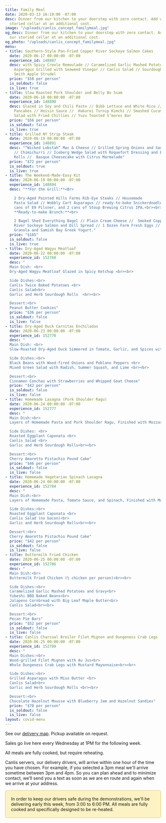 ```yaml
---
title: Family Meal
date: 2020-03-13 16:19:00 -07:00
desc: Dinner from our kitchen to your doorstep with zero contact. Add wine from our
  storied cellar at an additional cost.
image: "/uploads/canlis_concept_familymeal.jpg"
og_desc: Dinner from our kitchen to your doorstep with zero contact. Add wine from
  our storied cellar at an additional cost.
og_photo: "/uploads/canlis_concept_familymeal.jpg"
menu:
- title: Southern-Style Pan-Fried Copper River Sockeye Salmon Cakes
  date: 2020-06-17 00:00:00 -07:00
  experience_id: 148887
  desc: with Spicy Creole Remoulade // Caramelized Garlic Mashed Potatoes // Local
    Asparagus Grilled with Seaweed Vinegar // Canlis Salad // Sourdough Rolls // Granny
    Smith Apple Strudel
  price: "$58 per person"
  is_soldout: false
  is_live: true
- title: Slow Roasted Pork Shoulder and Belly Bo Ssam
  date: 2020-06-18 00:00:00 -07:00
  experience_id: 148890
  desc: Glazed in Soy and Chili Paste // Bibb Lettuce and White Rice // Leek and Chive
    Pancakes // Hoisin Sauce //  Hakurei Turnip Kimchi // Smashed Cucumber and Mint
    Salad with Fried Chillies // Yuzu Toasted S’mores Bar
  price: "$56 per person"
  is_soldout: false
  is_live: true
- title: Grilled NY Strip Steak
  date: 2020-06-19 00:00:00 -07:00
  experience_id: 148891
  desc: "“Wicked Lobstah” Mac & Cheese // Grilled Spring Onions and Sauteed Mushrooms
    // Chimichurri // Iceberg Wedge Salad with Roquefort Dressing and Bacon // Sourdough
    Rolls //  Basque Cheesecake with Citrus Marmalade"
  price: "$72 per person"
  is_soldout: true
  is_live: true
- title: The Weekend-Made-Easy Kit
  date: 2020-06-19 00:00:00 -07:00
  experience_id: 148894
  desc: "**For the Grill:**<Br>

    2 Dry-Aged Painted Hills Farms Rib-Eye Steaks // Housemade
    Pasta Salad // Wobbly Cart Asparagus // ready-to-bake Snickerdoodle cookies, 2
    cans of E9 Pilsner, and 2 cans of Stoup Brewing Citrus IPA.<br><br>
    **Ready-to-make Brunch:**<br>

    2 Bagel Shed Everything Bagel // Plain Cream Cheese //  Smoked Copper
    River Sockeye Salmon and Dill Spread // 1 Dozen Farm Fresh Eggs //  House-made
    Granola and Samish Bay Greek Yogurt."
  price: "$165"
  is_soldout: false
  is_live: true
- title: Dry-Aged Wagyu Meatloaf
  date: 2020-06-22 00:00:00 -07:00
  experience_id: 152760
  desc: "
  Main Dish: <br>
  Dry-Aged Wagyu Meatloaf Glazed in Spicy Ketchup <br><br>

  Side Dishes:<br>
  Canlis Twice Baked Potatoes <br>
  Canlis Salad<br>
  Garlic and Herb Sourdough Rolls  <br><br>

  Dessert:<br>
  Peanut Butter Cookies"
  price: "$36 per person"
  is_soldout: false
  is_live: false
- title: Dry-Aged Duck Carnitas Enchiladas
  date: 2020-06-23 00:00:00 -07:00
  experience_id: 152770
  desc: "
  Main Dish: <br>
  Slow-Roasted Dry-Aged Duck Simmered in Tomato, Garlic, and Spices with Corn Tortillas in a Smoked Red Chile Sauce and Finished with Cotija and Pickled Onions<br><br>

  Side Dishes:<br>
  Black Beans with Wood-fired Onions and Poblano Peppers <br>
  Mixed Green Salad with Radish, Summer Squash, and Lime <br><br>

  Dessert:<br>
  Cinnamon Conchas with Strawberries and Whipped Goat Cheese"
  price: "$42 per person"
  is_soldout: false
  is_live: false
- title: Homemade Lasagna (Pork Shoulder Ragu)
  date: 2020-06-24 00:00:00 -07:00
  experience_id: 152777
  desc: "
  Main Dish:<br>
  Layers of Homemade Pasta and Pork Shoulder Ragu, Finished with Mozzarella, Basil, and Fiore Sardo  <br><br>

  Side Dishes: <br>
  Roasted Eggplant Caponata <br>
  Canlis Salad <br>
  Garlic and Herb Sourdough Rolls<br><br>

  Dessert:<br>
  Cherry Amaretto Pistachio Pound Cake"
  price: "$46 per person"
  is_soldout: false
  is_live: false
- title: Homemade Vegetarian Spinach Lasagna
  date: 2020-06-24 00:00:00 -07:00
  experience_id: 152784
  desc: "
  Main Dish:<br>
  Layers of Homemade Pasta, Tomato Sauce, and Spinach, Finished with Mozzarella, Basil, and Fiore Sardo  <br><br>

  Side Dishes:<br>
  Roasted Eggplant Caponata <br>
  Canlis Salad (no bacon)<br>
  Garlic and Herb Sourdough Rolls<br><br>

  Dessert:<br>
  Cherry Amaretto Pistachio Pound Cake"
  price: "$42 per person"
  is_soldout: false
  is_live: false
- title: Buttermilk Fried Chicken
  date: 2020-06-25 00:00:00 -07:00
  experience_id: 152786
  desc: "
  Main Dish:<br>
  Buttermilk Fried Chicken (½ chicken per person)<br><br>

  Side Dishes:<br>
  Caramelized Garlic Mashed Potatoes and Gravy<br>
  Yubeshi BBQ Baked Beans<br>
  Jalapeno Cornbread with Big Leaf Maple Butter<br>
  Canlis Salad<br><br>

  Dessert:<br>
  Pecan Pie Bars"
  price: "$52 per person"
  is_soldout: false
  is_live: false
- title: Canlis Charcoal Broiler Filet Mignon and Dungeness Crab Legs
  date: 2020-06-25 00:00:00 -07:00
  experience_id: 152789
  desc: "
  Main Dishes:<br>
  Wood-grilled Filet Mignon with Au Jus<br>
  Whole Dungeness Crab Legs with Mustard Mayonnaise<br><br>

  Side Dishes:<br>
  Grilled Asparagus with Miso Butter <br>
  Canlis Salad<br>
  Garlic and Herb Sourdough Rolls <br><br>

  Dessert:<br>
  Chocolate Hazelnut Mousse with Blueberry Jam and Hazelnut Sandies"
  price: "$78 per person"
  is_soldout: false
  is_live: false
layout: covid-menu
---
```


See our [delivery map](/deliverymap). Pickup available on request.

Sales go live here every Wednesday at 1PM for the following week.  

All meals are fully cooked, but require reheating.

Canlis servers, our delivery drivers, will arrive within one hour of the time you have chosen. For example, if you selected a 3pm meal we'll arrive sometime between 3pm and 4pm. So you can plan ahead and to minimize contact, we’ll send you a text as soon as we are en route and again when we arrive at your address.

<div style="background: #FDF2C3; border: 1px solid #E3C442; border-radius: 5px; padding: 18px; margin-bottom: 30px;">In order to keep our drivers safe during the demonstrations, we'll be delivering early this week, from 3:00 to 6:00 PM. All meals are fully cooked and specifically designed to be re-heated.
</div>